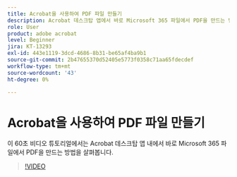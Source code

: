 ```yaml
---
title: Acrobat을 사용하여 PDF 파일 만들기
description: Acrobat 데스크탑 앱에서 바로 Microsoft 365 파일에서 PDF을 만드는 방법을 살펴봅니다
role: User
product: adobe acrobat
level: Beginner
jira: KT-13293
exl-id: 443e1119-3dcd-4686-8b31-be65af4ba9b1
source-git-commit: 2b47655370d52405e5773f0358c71aa65fdecdef
workflow-type: tm+mt
source-wordcount: '43'
ht-degree: 0%

---
```


# Acrobat을 사용하여 PDF 파일 만들기

이 60초 비디오 튜토리얼에서는 Acrobat 데스크탑 앱 내에서 바로 Microsoft 365 파일에서 PDF을 만드는 방법을 살펴봅니다.

>[!VIDEO](https://video.tv.adobe.com/v/342628?quality=12&learn=on&hidetitle=true)
